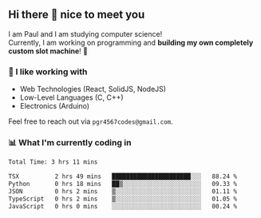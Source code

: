## Hi there 👋 nice to meet you

I am Paul and I am studying computer science!  
Currently, I am working on programming and **building my own completely custom slot machine**! 🎰

### 🔭 I like working with
- Web Technologies (React, SolidJS, NodeJS)
- Low-Level Languages (C, C++)
- Electronics (Arduino)

Feel free to reach out via `pgr4567codes@gmail.com`.

### 📊 What I'm currently coding in
<!--START_SECTION:waka-->

```txt
Total Time: 3 hrs 11 mins

TSX          2 hrs 49 mins   ██████████████████████░░░   88.24 %
Python       0 hrs 18 mins   ██▒░░░░░░░░░░░░░░░░░░░░░░   09.33 %
JSON         0 hrs 2 mins    ▒░░░░░░░░░░░░░░░░░░░░░░░░   01.11 %
TypeScript   0 hrs 2 mins    ▒░░░░░░░░░░░░░░░░░░░░░░░░   01.05 %
JavaScript   0 hrs 0 mins    ░░░░░░░░░░░░░░░░░░░░░░░░░   00.24 %
```

<!--END_SECTION:waka-->
